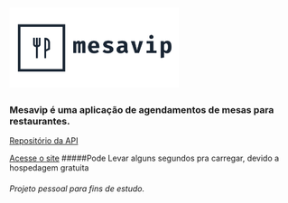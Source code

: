 <h1>
  <img alt="Mesavip" title="Mesavip" src=".github/logo.png" width="300px" />
</h1>

### Mesavip é uma aplicação de agendamentos de mesas para restaurantes.

 
[Repositório da API](https://github.com/danielmarques12/mesavip-api)

[Acesse o site](http://mesavip.gq) #####Pode Levar alguns segundos pra carregar, devido a hospedagem gratuita


###### Projeto pessoal para fins de estudo.
